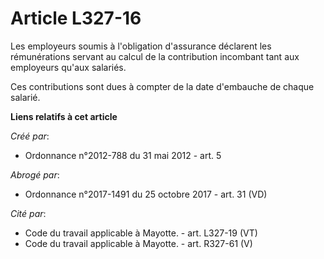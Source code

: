 # Article L327-16

Les employeurs soumis à l'obligation d'assurance déclarent les rémunérations servant au calcul de la contribution incombant
tant aux employeurs qu'aux salariés.

Ces contributions sont dues à compter de la date d'embauche de chaque salarié.

**Liens relatifs à cet article**

_Créé par_:

  - Ordonnance n°2012-788 du 31 mai 2012 - art. 5

_Abrogé par_:

  - Ordonnance n°2017-1491 du 25 octobre 2017 - art. 31 (VD)

_Cité par_:

  - Code du travail applicable à Mayotte. - art. L327-19 (VT)
  - Code du travail applicable à Mayotte. - art. R327-61 (V)
